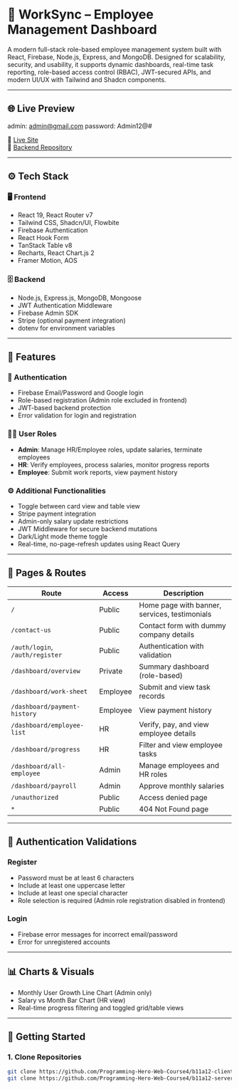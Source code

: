 # 🏢 WorkSync – Employee Management Dashboard

A modern full-stack role-based employee management system built with React, Firebase, Node.js, Express, and MongoDB. Designed for scalability, security, and usability, it supports dynamic dashboards, real-time task reporting, role-based access control (RBAC), JWT-secured APIs, and modern UI/UX with Tailwind and Shadcn components.

---

## 🌐 Live Preview

admin: admin@gmail.com  password: Admin12@#

🔗 [Live Site](https://worksyncemployee.netlify.app/)  
📂 [Backend Repository](https://github.com/layekmia/Employee-managment-server.git)

---

## ⚙️ Tech Stack

### 🖥️ Frontend

- React 19, React Router v7  
- Tailwind CSS, Shadcn/UI, Flowbite  
- Firebase Authentication  
- React Hook Form  
- TanStack Table v8  
- Recharts, React Chart.js 2  
- Framer Motion, AOS  

### 🗄️ Backend

- Node.js, Express.js, MongoDB, Mongoose  
- JWT Authentication Middleware  
- Firebase Admin SDK  
- Stripe (optional payment integration)  
- dotenv for environment variables

---

## 📌 Features

### 🔐 Authentication

- Firebase Email/Password and Google login  
- Role-based registration (Admin role excluded in frontend)  
- JWT-based backend protection  
- Error validation for login and registration

### 🧑‍💼 User Roles

- **Admin**: Manage HR/Employee roles, update salaries, terminate employees  
- **HR**: Verify employees, process salaries, monitor progress reports  
- **Employee**: Submit work reports, view payment history

### ⚙️ Additional Functionalities

- Toggle between card view and table view  
- Stripe payment integration  
- Admin-only salary update restrictions  
- JWT Middleware for secure backend mutations  
- Dark/Light mode theme toggle  
- Real-time, no-page-refresh updates using React Query

---

## 🧭 Pages & Routes

| Route                           | Access    | Description                                |
| -------------------------------| --------- | ------------------------------------------|
| `/`                            | Public    | Home page with banner, services, testimonials |
| `/contact-us`                  | Public    | Contact form with dummy company details   |
| `/auth/login`, `/auth/register`| Public    | Authentication with validation             |
| `/dashboard/overview`          | Private   | Summary dashboard (role-based)             |
| `/dashboard/work-sheet`        | Employee  | Submit and view task records                |
| `/dashboard/payment-history`   | Employee  | View payment history                        |
| `/dashboard/employee-list`     | HR        | Verify, pay, and view employee details     |
| `/dashboard/progress`          | HR        | Filter and view employee tasks              |
| `/dashboard/all-employee`      | Admin     | Manage employees and HR roles               |
| `/dashboard/payroll`           | Admin     | Approve monthly salaries                    |
| `/unauthorized`                | Public    | Access denied page                          |
| `*`                            | Public    | 404 Not Found page                          |

---

## 🔐 Authentication Validations

### Register

- Password must be at least 6 characters  
- Include at least one uppercase letter  
- Include at least one special character  
- Role selection is required (Admin role registration disabled in frontend)

### Login

- Firebase error messages for incorrect email/password  
- Error for unregistered accounts

---

## 📊 Charts & Visuals

- Monthly User Growth Line Chart (Admin only)  
- Salary vs Month Bar Chart (HR view)  
- Real-time progress filtering and toggled grid/table views
---

## 🧪 Getting Started

### 1. Clone Repositories

```bash
git clone https://github.com/Programming-Hero-Web-Course4/b11a12-client-side-layekmia.git
git clone https://github.com/Programming-Hero-Web-Course4/b11a12-server-side-layekmia.git
